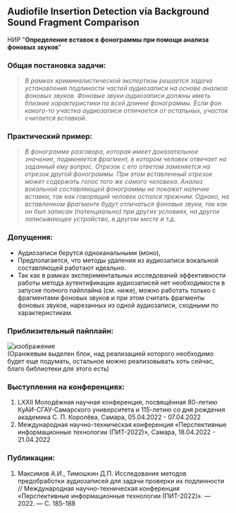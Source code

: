 ## Audiofile Insertion Detection via Background Sound Fragment Comparison
НИР "**Определение вставок в фонограммы при помощи анализа фоновых звуков**" 

### Общая постановка задачи:
>*В рамках криминалистической экспертизы решается задача установления подлиности частей аудиозаписи на основе анализа фоновых звуков. Фоновые звуки аудиозаписи должны иметь близкие характеристики по всей длинне фонограммы. Если фон какого-то участка аудиозаписи отличается от остальных, участок считается вставкой.*

### Практический пример:
>*В фонограмме разговора, которая имеет доказательное значение, подменяется фрагмент, в котором человек отвечает на заданный ему вопрос. Отрезок с его ответом заменяется на отрезок другой фонограммы. При этом вставленный отрезок может содержать голос того же самого человека. Анализ вокальной составляющей фонограммы не покажет наличие вставки, так как говорящий человек остался прежним. Однако, на вставленном фрагменте будут отличаться фоновые звуки, так как он был записан (потенциально) при других условиях, на другое записывающее устройство, в другом месте и т.д.*

### Допущения:
- Аудиозаписи берутся одноканальными (моно),
- Предполагается, что методы удаления из аудиозаписи вокальной составляющей работают идеально.
- Так как в рамках экспериментальных исследований эффективности работы метода аутентификации аудиозаписей нет необходимости в запуске полного пайплайна (см. ниже), можно работать только с фрагментами фоновых звуков и при этом считать фрагменты фоновых звуков, нарезанных из одной аудиозаписи, сходными по характеристикам.


### Приблизительный пайплайн:  
![изображение](https://user-images.githubusercontent.com/70561974/154935345-5022bcd2-225f-40ec-b75a-5f9aab4b228f.png)  
(Оранжевым выделен блок, над реализацией которого необходимо будет еще подумать, остальное можно реализовывать хоть сейчас, благо библиотеки для этого есть) 

### Выступления на конференциях:  
1. LXXII Молодёжная научная конференция, посвящённая 80-летию КуАИ-СГАУ-Самарского университета и 115-летию со дня рождения академика С. П. Королёва, Самара, 05.04.2022 - 07.04.2022   
2. Международная научно-техническая конференция «Перспективные информационные технологии (ПИТ-2022)», Самара, 18.04.2022 - 21.04.2022  
  
### Публикации:  
1. Максимов А.И., Тимошкин Д.П. Исследование методов предобработки аудиозаписей для задачи проверки их подлинности // Международная научно-техническая конференция «Перспективные информационные технологии (ПИТ-2022)». — 2022. — С. 185-188
